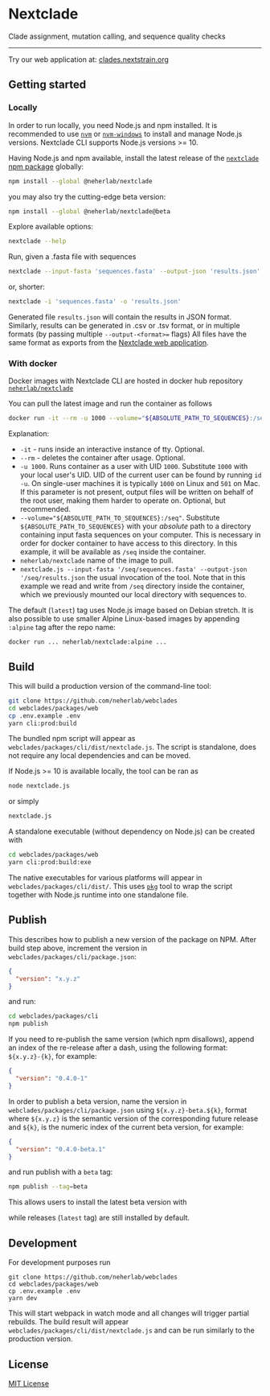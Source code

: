 # Nextclade

Clade assignment, mutation calling, and sequence quality checks

---

<p>
  <span>Try our web application at: </span>
  <a target="_blank" rel="noopener noreferrer" href="https://clades.nextstrain.org" alt="Link to our website">
    clades.nextstrain.org
  </a>
</p>



## Getting started

### Locally

In order to run locally, you need Node.js and npm installed.
It is recommended to use [`nvm`](https://github.com/nvm-sh/nvm) or [`nvm-windows`](https://github.com/coreybutler/nvm-windows) to install and manage Node.js versions. Nextclade CLI supports Node.js versions >= 10.

Having Node.js and npm available, install the latest release of the [`nextclade` npm package](https://www.npmjs.com/package/@neherlab/nextclade) globally:

```bash
npm install --global @neherlab/nextclade
```

you may also try the cutting-edge beta version:

```bash
npm install --global @neherlab/nextclade@beta
```

Explore available options:

```bash
nextclade --help
```

Run, given a .fasta file with sequences

```bash
nextclade --input-fasta 'sequences.fasta' --output-json 'results.json'
```

or, shorter:

```bash
nextclade -i 'sequences.fasta' -o 'results.json'
```

Generated file `results.json` will contain the results in JSON format.
Similarly, results can be generated in .csv or .tsv format, or in multiple formats (by passing multiple `--output-<format>=` flags)
All files have the same format as exports from the [Nextclade web application](https://clades.nextstrain.org).

### With docker

Docker images with Nextclade CLI are hosted in docker hub repository [`neherlab/nextclade`](https://hub.docker.com/r/neherlab/nextclade)

You can pull the latest image and run the container as follows

```bash
docker run -it --rm -u 1000 --volume="${ABSOLUTE_PATH_TO_SEQUENCES}:/seq" neherlab/nextclade nextclade.js --input-fasta '/seq/sequences.fasta' --output-json '/seq/results.json'
```

Explanation:

 - `-it` - runs inside an interactive instance of tty. Optional.
 - `--rm` - deletes the container after usage. Optional.
 - `-u 1000`. Runs container as a user with UID `1000`. Substitute `1000` with your local user's UID. UID of the current user can be found by running `id -u`. On single-user machines it is typically `1000` on Linux and `501` on Mac. If this parameter is not present, output files will be written on behalf of the root user, making them harder to operate on. Optional, but recommended.
 - `--volume="${ABSOLUTE_PATH_TO_SEQUENCES}:/seq"`. Substitute `${ABSOLUTE_PATH_TO_SEQUENCES}` with your *absolute* path to a directory containing input fasta sequences on your computer. This is necessary in order for docker container to have access to this directory. In this example, it will be available as `/seq` inside the container.
 - `neherlab/nextclade` name of the image to pull.
 - `nextclade.js --input-fasta '/seq/sequences.fasta' --output-json '/seq/results.json` the usual invocation of the tool. Note that in this example we read and write from `/seq` directory inside the container, which we previously mounted our local directory with sequences to.


The default (`latest`) tag uses Node.js image based on Debian stretch. It is also possible to use smaller Alpine Linux-based images by appending `:alpine` tag after the repo name:  

```
docker run ... neherlab/nextclade:alpine ...
```

## Build

This will build a production version of the command-line tool:

```bash
git clone https://github.com/neherlab/webclades
cd webclades/packages/web
cp .env.example .env
yarn cli:prod:build
```

The bundled npm script will appear as `webclades/packages/cli/dist/nextclade.js`.
The script is standalone, does not require any local dependencies and can be moved.

If Node.js >= 10 is available locally, the tool can be ran as

```bash
node nextclade.js
```

or simply 

```bash
nextclade.js
```

A standalone executable (without dependency on Node.js) can be created with

```bash
cd webclades/packages/web
yarn cli:prod:build:exe
```

The native executables for various platforms will appear in `webclades/packages/cli/dist/`.
This uses [`pkg`](https://github.com/vercel/pkg) tool to wrap the script together with Node.js runtime into one standalone file. 


## Publish

This describes how to publish a new version of the package on NPM.
After build step above, increment the version in `webclades/packages/cli/package.json`:

```json
{
  "version": "x.y.z"
}
```

and run:

```bash
cd webclades/packages/cli
npm publish
```

If you need to re-publish the same version (which npm disallows), append an index of the re-release after a dash,
 using the following format: `${x.y.z}-{k}`, for example: 

```json
{
  "version": "0.4.0-1"
}
```

In order to publish a beta version, name the version in `webclades/packages/cli/package.json` using
`${x.y.z}-beta.${k}`, format where `${x.y.z}` is the semantic version of the corresponding future release and `${k}`,
is the numeric index of the current beta version, for example: 

```json
{
  "version": "0.4.0-beta.1"
}
```

and run publish with a `beta` tag:

```bash
npm publish --tag=beta
```

This allows users to install the latest beta version with 


while releases (`latest` tag) are still installed by default.

## Development

For development purposes run

```
git clone https://github.com/neherlab/webclades
cd webclades/packages/web
cp .env.example .env
yarn dev

```

This will start webpack in watch mode and all changes will trigger partial rebuilds.
The build result will appear `webclades/packages/cli/dist/nextclade.js` and can be run similarly to the production version.


## License

<a target="_blank" rel="noopener noreferrer" href="LICENSE" alt="License file">MIT License</a>
